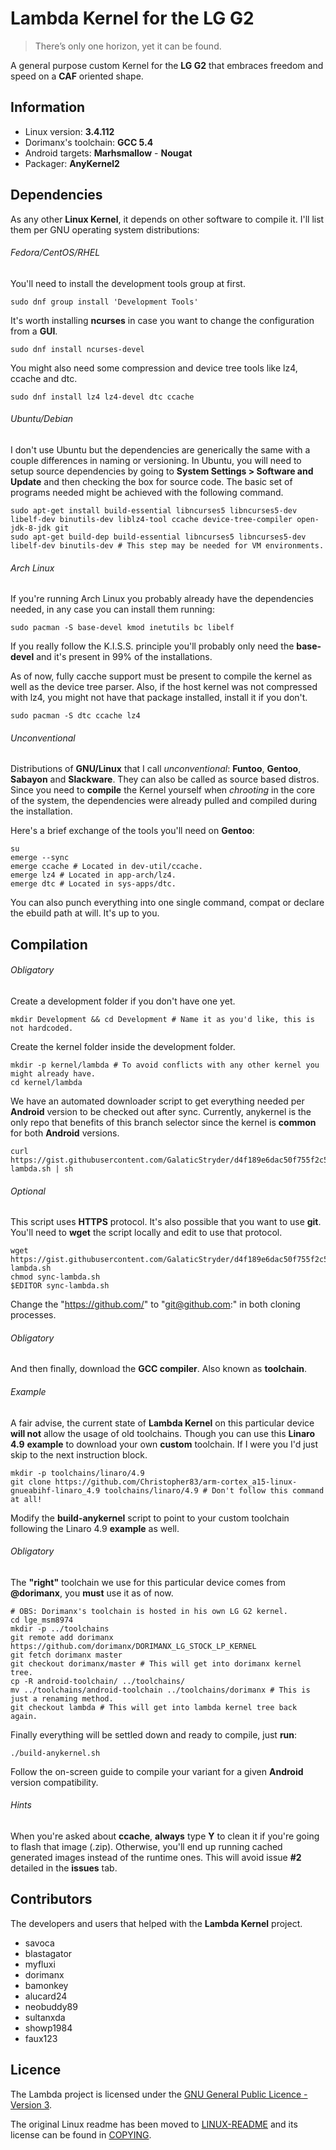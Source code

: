 Lambda Kernel for the LG G2
==========================

> There’s only one horizon, yet it can be found.

A general purpose custom Kernel for the **LG G2** that embraces freedom and speed on a **CAF** oriented shape.

Information
-------------------------

- Linux version: **3.4.112**
- Dorimanx's toolchain: **GCC 5.4**
- Android targets: **Marhsmallow** - **Nougat**
- Packager: **AnyKernel2**

Dependencies
-------------------------

As any other **Linux Kernel**, it depends on other software to compile it. I'll list them per GNU operating system distributions:

###### Fedora/CentOS/RHEL

You'll need to install the development tools group at first.

	sudo dnf group install 'Development Tools'

It's worth installing **ncurses** in case you want to change the configuration from a **GUI**.

	sudo dnf install ncurses-devel

You might also need some compression and device tree tools like lz4, ccache and dtc.

	sudo dnf install lz4 lz4-devel dtc ccache

###### Ubuntu/Debian

I don't use Ubuntu but the dependencies are generically the same with a couple differences in naming or versioning. In Ubuntu, you will need to setup source dependencies by going to **System Settings > Software and Update** and then checking the box for source code. The basic set of programs needed might be achieved with the following command.

	sudo apt-get install build-essential libncurses5 libncurses5-dev libelf-dev binutils-dev liblz4-tool ccache device-tree-compiler open-jdk-8-jdk git
	sudo apt-get build-dep build-essential libncurses5 libncurses5-dev libelf-dev binutils-dev # This step may be needed for VM environments.
	
###### Arch Linux

If you're running Arch Linux you probably already have the dependencies needed, in any case you can install them running:

	sudo pacman -S base-devel kmod inetutils bc libelf

If you really follow the K.I.S.S. principle you'll probably only need the **base-devel** and it's present in 99% of the installations.

As of now, fully cacche support must be present to compile the kernel as well as the device tree parser. Also, if the host kernel was not compressed with lz4, you might not have that package installed, install it if you don't.

	sudo pacman -S dtc ccache lz4

###### Unconventional

Distributions of **GNU/Linux** that I call _unconventional_: **Funtoo**, **Gentoo**, **Sabayon** and **Slackware**. They can also be called as source based distros.
Since you need to **compile** the Kernel yourself when _chrooting_ in the core of the system, the dependencies were already pulled and compiled during the installation.

Here's a brief exchange of the tools you'll need on **Gentoo**:

	su
	emerge --sync
	emerge ccache # Located in dev-util/ccache.
	emerge lz4 # Located in app-arch/lz4.
	emerge dtc # Located in sys-apps/dtc.

You can also punch everything into one single command, compat or declare the ebuild path at will. It's up to you.

Compilation
-------------------------

###### Obligatory

Create a development folder if you don't have one yet.

	mkdir Development && cd Development # Name it as you'd like, this is not hardcoded.

Create the kernel folder inside the development folder.

	mkdir -p kernel/lambda # To avoid conflicts with any other kernel you might already have.
	cd kernel/lambda

We have an automated downloader script to get everything needed per **Android** version to be checked out after sync. Currently, anykernel is the only repo that benefits of this branch selector since the kernel is **common** for both **Android** versions.

	curl https://gist.githubusercontent.com/GalaticStryder/d4f189e6dac50f755f2c5e1e7dcdad92/raw/886ff1cc57a0f19b7af71a22e3d14861ad394be0/sync-lambda.sh | sh

###### Optional

This script uses **HTTPS** protocol. It's also possible that you want to use **git**. You'll need to **wget** the script locally and edit to use that protocol.

	wget https://gist.githubusercontent.com/GalaticStryder/d4f189e6dac50f755f2c5e1e7dcdad92/raw/886ff1cc57a0f19b7af71a22e3d14861ad394be0/sync-lambda.sh
	chmod sync-lambda.sh
	$EDITOR sync-lambda.sh

Change the "https://github.com/" to "git@github.com:" in both cloning processes.

###### Obligatory

And then finally, download the **GCC compiler**. Also known as **toolchain**.

###### Example

A fair advise, the current state of **Lambda Kernel** on this particular device **will not** allow the usage of old toolchains. Though you can use this **Linaro 4.9** __example__ to download your own **custom** toolchain. If I were you I'd just skip to the next instruction block.

	mkdir -p toolchains/linaro/4.9
	git clone https://github.com/Christopher83/arm-cortex_a15-linux-gnueabihf-linaro_4.9 toolchains/linaro/4.9 # Don't follow this command at all!

Modify the **build-anykernel** script to point to your custom toolchain following the Linaro 4.9 **example** as well.

###### Obligatory

The **"right"** toolchain we use for this particular device comes from **@dorimanx**, you **must** use it as of now.

	# OBS: Dorimanx's toolchain is hosted in his own LG G2 kernel.
	cd lge_msm8974
	mkdir -p ../toolchains
	git remote add dorimanx https://github.com/dorimanx/DORIMANX_LG_STOCK_LP_KERNEL
	git fetch dorimanx master
	git checkout dorimanx/master # This will get into dorimanx kernel tree.
	cp -R android-toolchain/ ../toolchains/
	mv ../toolchains/android-toolchain ../toolchains/dorimanx # This is just a renaming method.
	git checkout lambda # This will get into lambda kernel tree back again.

Finally everything will be settled down and ready to compile, just **run**:

	./build-anykernel.sh

Follow the on-screen guide to compile your variant for a given **Android** version compatibility.

###### Hints

When you're asked about **ccache**, __always__ type **Y** to clean it if you're going to flash that image (.zip). Otherwise, you'll end up running cached generated images instead of the runtime ones.
This will avoid issue **#2** detailed in the **issues** tab.

Contributors
-------------------------

The developers and users that helped with the **Lambda Kernel** project.

- savoca
- blastagator
- myfluxi
- dorimanx
- bamonkey
- alucard24
- neobuddy89
- sultanxda
- showp1984
- faux123

Licence
-------------------------

The Lambda project is licensed under the [GNU General Public Licence - Version 3](gpl-3.0.md).

The original Linux readme has been moved to [LINUX-README](LINUX-README) and its license can be found in [COPYING](COPYING).
